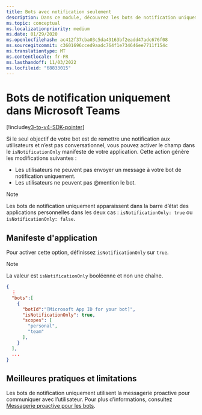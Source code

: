 ```yaml
---
title: Bots avec notification seulement
description: Dans ce module, découvrez les bots de notification uniquement dans Microsoft Teams, le manifeste d’application et ses meilleures pratiques et limitations.
ms.topic: conceptual
ms.localizationpriority: medium
ms.date: 01/29/2020
ms.openlocfilehash: ac412f37cba03c5da43163bf2eadd47adc676f08
ms.sourcegitcommit: c3601696cced9aadc764f1e734646ee7711f154c
ms.translationtype: MT
ms.contentlocale: fr-FR
ms.lasthandoff: 11/03/2022
ms.locfileid: "68833015"
---
```

# <a name="notification-only-bots-in-microsoft-teams"></a>Bots de notification uniquement dans Microsoft Teams

[!include[v3-to-v4-SDK-pointer](~/includes/v3-to-v4-pointer-bots.md)]

Si le seul objectif de votre bot est de remettre une notification aux utilisateurs et n’est pas conversationnel, vous pouvez activer le champ dans le `isNotificationOnly` manifeste de votre application. Cette action génère les modifications suivantes :

* Les utilisateurs ne peuvent pas envoyer un message à votre bot de notification uniquement.
* Les utilisateurs ne peuvent pas @mention le bot.

> [!NOTE]
> Les bots de notification uniquement apparaissent dans la barre d’état des applications personnelles dans les deux cas : `isNotificationOnly: true` ou `isNotificationOnly: false`.

## <a name="app-manifest"></a>Manifeste d'application

Pour activer cette option, définissez `isNotificationOnly` sur `true`.

> [!NOTE]
> La valeur est `isNotificationOnly` booléenne et non une chaîne.

```json
{
  ⋮
  "bots":[
    {
      "botId":"[Microsoft App ID for your bot]",
      "isNotificationOnly": true,
      "scopes": [
        "personal",
        "team"
      ],
    }
  ],
  ...
}
```

## <a name="best-practices-and-limitations"></a>Meilleures pratiques et limitations

Les bots de notification uniquement utilisent la messagerie proactive pour communiquer avec l’utilisateur. Pour plus d’informations, consultez [Messagerie proactive pour les bots](~/resources/bot-v3/bot-conversations/bots-conv-proactive.md).
